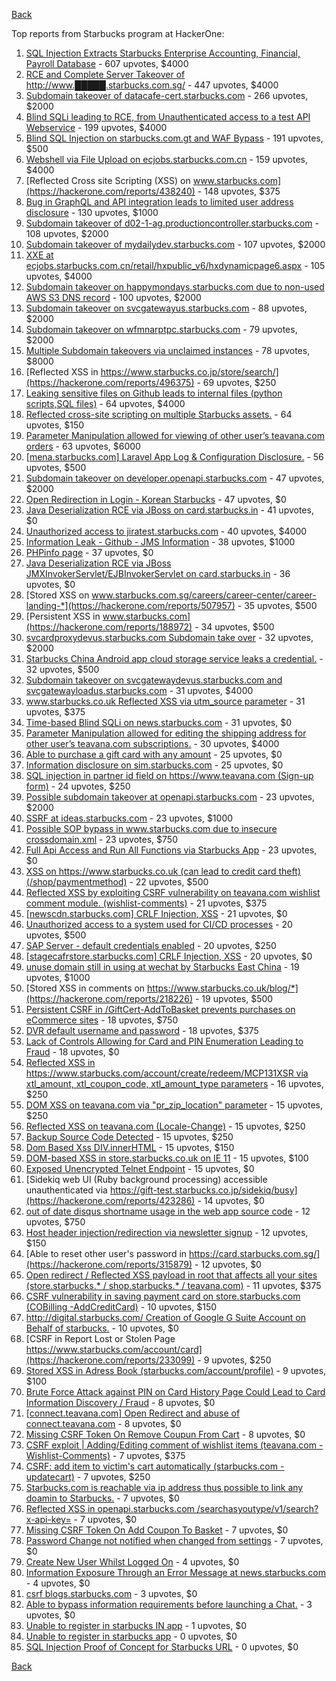 [Back](../README.md)

Top reports from Starbucks program at HackerOne:

1. [SQL Injection Extracts Starbucks Enterprise Accounting, Financial, Payroll Database](https://hackerone.com/reports/531051) - 607 upvotes, $4000
2. [RCE and Complete Server Takeover of http://www.█████.starbucks.com.sg/](https://hackerone.com/reports/502758) - 447 upvotes, $4000
3. [Subdomain takeover of datacafe-cert.starbucks.com](https://hackerone.com/reports/665398) - 266 upvotes, $2000
4. [Blind SQLi leading to RCE, from Unauthenticated access to a test API Webservice](https://hackerone.com/reports/592400) - 199 upvotes, $4000
5. [Blind SQL Injection on starbucks.com.gt and WAF Bypass](https://hackerone.com/reports/549355) - 191 upvotes, $500
6. [Webshell via File Upload on ecjobs.starbucks.com.cn](https://hackerone.com/reports/506646) - 159 upvotes, $4000
7. [Reflected Cross site Scripting (XSS) on www.starbucks.com](https://hackerone.com/reports/438240) - 148 upvotes, $375
8. [Bug in GraphQL and API integration leads to limited user address disclosure](https://hackerone.com/reports/473742) - 130 upvotes, $1000
9. [Subdomain takeover of d02-1-ag.productioncontroller.starbucks.com](https://hackerone.com/reports/661751) - 108 upvotes, $2000
10. [Subdomain takeover of mydailydev.starbucks.com](https://hackerone.com/reports/570651) - 107 upvotes, $2000
11. [XXE at ecjobs.starbucks.com.cn/retail/hxpublic_v6/hxdynamicpage6.aspx](https://hackerone.com/reports/500515) - 105 upvotes, $4000
12. [Subdomain takeover on happymondays.starbucks.com due to non-used AWS S3 DNS record](https://hackerone.com/reports/186766) - 100 upvotes, $2000
13. [Subdomain takeover on svcgatewayus.starbucks.com](https://hackerone.com/reports/325336) - 88 upvotes, $2000
14. [Subdomain takeover on wfmnarptpc.starbucks.com](https://hackerone.com/reports/388622) - 79 upvotes, $2000
15. [Multiple Subdomain takeovers via unclaimed instances](https://hackerone.com/reports/276269) - 78 upvotes, $8000
16. [Reflected XSS in https://www.starbucks.co.jp/store/search/](https://hackerone.com/reports/496375) - 69 upvotes, $250
17. [Leaking sensitive files on Github leads to internal files (python scripts,SQL files)](https://hackerone.com/reports/301831) - 64 upvotes, $4000
18. [Reflected cross-site scripting on multiple Starbucks assets.](https://hackerone.com/reports/629745) - 64 upvotes, $150
19. [Parameter Manipulation allowed for viewing of other user’s teavana.com orders](https://hackerone.com/reports/141090) - 63 upvotes, $6000
20. [[mena.starbucks.com] Laravel App Log &amp; Configuration Disclosure.](https://hackerone.com/reports/401098) - 56 upvotes, $500
21. [Subdomain takeover on developer.openapi.starbucks.com](https://hackerone.com/reports/275714) - 47 upvotes, $2000
22. [Open Redirection in Login - Korean Starbucks](https://hackerone.com/reports/380939) - 47 upvotes, $0
23. [Java Deserialization RCE via JBoss on card.starbucks.in](https://hackerone.com/reports/221294) - 41 upvotes, $0
24. [Unauthorized access to jiratest.starbucks.com](https://hackerone.com/reports/332586) - 40 upvotes, $4000
25. [Information Leak - Github - JMS Information](https://hackerone.com/reports/360811) - 38 upvotes, $1000
26. [PHPinfo page](https://hackerone.com/reports/367050) - 37 upvotes, $0
27. [Java Deserialization RCE via JBoss JMXInvokerServlet/EJBInvokerServlet on card.starbucks.in](https://hackerone.com/reports/153026) - 36 upvotes, $0
28. [Stored XSS on www.starbucks.com.sg/careers/career-center/career-landing-*](https://hackerone.com/reports/507957) - 35 upvotes, $500
29. [Persistent XSS in www.starbucks.com](https://hackerone.com/reports/188972) - 34 upvotes, $500
30. [svcardproxydevus.starbucks.com Subdomain take over](https://hackerone.com/reports/380158) - 32 upvotes, $2000
31. [Starbucks China Android app cloud storage service leaks a credential.](https://hackerone.com/reports/440629) - 32 upvotes, $500
32. [Subdomain takeover on svcgatewaydevus.starbucks.com and svcgatewayloadus.starbucks.com](https://hackerone.com/reports/383564) - 31 upvotes, $4000
33. [www.starbucks.co.uk Reflected XSS via utm_source parameter](https://hackerone.com/reports/140616) - 31 upvotes, $375
34. [Time-based Blind SQLi on news.starbucks.com](https://hackerone.com/reports/198292) - 31 upvotes, $0
35. [Parameter Manipulation allowed for editing the shipping address for other user’s teavana.com subscriptions.](https://hackerone.com/reports/141120) - 30 upvotes, $4000
36. [Able to purchase a gift card with any amount](https://hackerone.com/reports/316789) - 25 upvotes, $0
37. [Information disclosure on sim.starbucks.com](https://hackerone.com/reports/632808) - 25 upvotes, $0
38. [SQL injection in partner id field on https://www.teavana.com (Sign-up form)](https://hackerone.com/reports/269279) - 24 upvotes, $250
39. [Possible subdomain takeover at openapi.starbucks.com](https://hackerone.com/reports/241503) - 23 upvotes, $2000
40. [SSRF at ideas.starbucks.com](https://hackerone.com/reports/500468) - 23 upvotes, $1000
41. [Possible SOP bypass in www.starbucks.com due to insecure crossdomain.xml](https://hackerone.com/reports/244504) - 23 upvotes, $750
42. [Full Api Access and Run All Functions via Starbucks App](https://hackerone.com/reports/232650) - 23 upvotes, $0
43. [XSS on https://www.starbucks.co.uk (can lead to credit card theft) (/shop/paymentmethod)](https://hackerone.com/reports/227486) - 22 upvotes, $500
44. [Reflected XSS by exploiting CSRF vulnerability on teavana.com wishlist comment module. (wishlist-comments)](https://hackerone.com/reports/177508) - 21 upvotes, $375
45. [[newscdn.starbucks.com] CRLF Injection, XSS](https://hackerone.com/reports/192749) - 21 upvotes, $0
46. [Unauthorized access to a system used for CI/CD processes](https://hackerone.com/reports/410475) - 20 upvotes, $500
47. [SAP Server - default credentials enabled](https://hackerone.com/reports/195163) - 20 upvotes, $250
48. [[stagecafrstore.starbucks.com] CRLF Injection, XSS](https://hackerone.com/reports/192667) - 20 upvotes, $0
49. [unuse domain still in using at wechat by Starbucks East China](https://hackerone.com/reports/471265) - 19 upvotes, $1000
50. [Stored XSS in comments on https://www.starbucks.co.uk/blog/*](https://hackerone.com/reports/218226) - 19 upvotes, $500
51. [Persistent CSRF in /GiftCert-AddToBasket prevents purchases on eCommerce sites](https://hackerone.com/reports/206319) - 18 upvotes, $750
52. [DVR default username and password](https://hackerone.com/reports/398797) - 18 upvotes, $375
53. [Lack of Controls Allowing for Card and PIN Enumeration Leading to Fraud](https://hackerone.com/reports/198494) - 18 upvotes, $0
54. [Reflected XSS in https://www.starbucks.com/account/create/redeem/MCP131XSR via xtl_amount, xtl_coupon_code, xtl_amount_type parameters](https://hackerone.com/reports/531042) - 16 upvotes, $250
55. [DOM XSS on teavana.com via "pr_zip_location" parameter](https://hackerone.com/reports/209736) - 15 upvotes, $250
56. [Reflected XSS on teavana.com (Locale-Change)](https://hackerone.com/reports/190798) - 15 upvotes, $250
57. [Backup Source Code Detected](https://hackerone.com/reports/389454) - 15 upvotes, $250
58. [Dom Based Xss DIV.innerHTML](https://hackerone.com/reports/188185) - 15 upvotes, $150
59. [DOM-based XSS in store.starbucks.co.uk on IE 11](https://hackerone.com/reports/241619) - 15 upvotes, $100
60. [Exposed Unencrypted Telnet Endpoint](https://hackerone.com/reports/194454) - 15 upvotes, $0
61. [Sidekiq web UI (Ruby background processing) accessible unauthenticated via https://gift-test.starbucks.co.jp/sidekiq/busy](https://hackerone.com/reports/423286) - 14 upvotes, $0
62. [out of date disqus shortname usage in the web app source code](https://hackerone.com/reports/172780) - 12 upvotes, $750
63. [Host header injection/redirection via newsletter signup](https://hackerone.com/reports/229498) - 12 upvotes, $150
64. [Able to reset other user's password in https://card.starbucks.com.sg/](https://hackerone.com/reports/315879) - 12 upvotes, $0
65. [Open redirect / Reflected XSS payload in root that affects all your sites (store.starbucks.* / shop.starbucks.* / teavana.com)](https://hackerone.com/reports/196846) - 11 upvotes, $375
66. [CSRF vulnerability in saving payment card on store.starbucks.com (COBilling -AddCreditCard)](https://hackerone.com/reports/177635) - 10 upvotes, $150
67. [http://digital.starbucks.com/ Creation of Google G Suite Account on Behalf of starbucks.](https://hackerone.com/reports/191179) - 10 upvotes, $0
68. [CSRF in Report Lost or Stolen Page https://www.starbucks.com/account/card](https://hackerone.com/reports/233099) - 9 upvotes, $250
69. [Stored XSS in Adress Book (starbucks.com/account/profile)](https://hackerone.com/reports/186554) - 9 upvotes, $100
70. [Brute Force Attack against PIN on Card History Page Could Lead to Card Information Discovery / Fraud](https://hackerone.com/reports/194318) - 8 upvotes, $0
71. [[connect.teavana.com] Open Redirect and abuse of connect.teavana.com](https://hackerone.com/reports/217430) - 8 upvotes, $0
72. [Missing CSRF Token On Remove Coupun From Cart](https://hackerone.com/reports/227726) - 8 upvotes, $0
73. [CSRF exploit | Adding/Editing comment of wishlist items (teavana.com - Wishlist-Comments)](https://hackerone.com/reports/177639) - 7 upvotes, $375
74. [CSRF: add item to victim's cart automatically (starbucks.com - updatecart)](https://hackerone.com/reports/177472) - 7 upvotes, $250
75. [Starbucks.com is reachable via ip address thus possible to link any doamin to Starbucks.](https://hackerone.com/reports/197585) - 7 upvotes, $0
76. [Reflected XSS in openapi.starbucks.com /searchasyoutype/v1/search?x-api-key=](https://hackerone.com/reports/213190) - 7 upvotes, $0
77. [Missing CSRF Token On Add Coupon To Basket](https://hackerone.com/reports/227725) - 7 upvotes, $0
78. [Password Change not notified when changed from settings](https://hackerone.com/reports/242846) - 7 upvotes, $0
79. [Create New User Whilst Logged On](https://hackerone.com/reports/193478) - 4 upvotes, $0
80. [Information Exposure Through an Error Message at news.starbucks.com](https://hackerone.com/reports/482707) - 4 upvotes, $0
81. [csrf blogs.starbucks.com](https://hackerone.com/reports/198470) - 3 upvotes, $0
82. [Able to bypass information requirements before launching a Chat.](https://hackerone.com/reports/450882) - 3 upvotes, $0
83. [Unable to register in starbucks IN app](https://hackerone.com/reports/212015) - 1 upvotes, $0
84. [Unable to register in starbucks app](https://hackerone.com/reports/236276) - 0 upvotes, $0
85. [SQL Injection Proof of Concept for Starbucks URL](https://hackerone.com/reports/360539) - 0 upvotes, $0


[Back](../README.md)